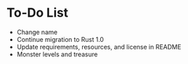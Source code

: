# To-Do List

* Change name
* Continue migration to Rust 1.0
* Update requirements, resources, and license in README
* Monster levels and treasure
